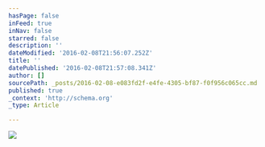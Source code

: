 ```yaml
---
hasPage: false
inFeed: true
inNav: false
starred: false
description: ''
dateModified: '2016-02-08T21:56:07.252Z'
title: ''
datePublished: '2016-02-08T21:57:08.341Z'
author: []
sourcePath: _posts/2016-02-08-e083fd2f-e4fe-4305-bf87-f0f956c065cc.md
published: true
_context: 'http://schema.org'
_type: Article

---
```

![](https://the-grid-user-content.s3-us-west-2.amazonaws.com/a94726e7-78fd-4ae5-97d7-5e2e892b4bd8.jpg)